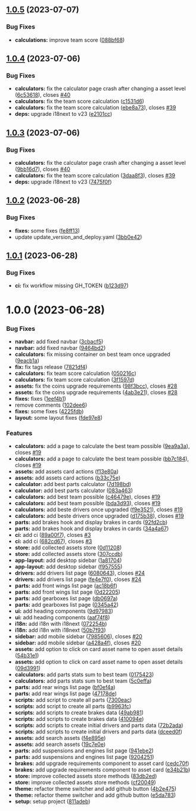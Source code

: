 ## [1.0.5](https://github.com/ruiaraujo012/fx-clash-stats-web/compare/v1.0.4...v1.0.5) (2023-07-07)


### Bug Fixes

* **calculations:** improve team score ([088bf68](https://github.com/ruiaraujo012/fx-clash-stats-web/commit/088bf68c67bd0cddd92df1b895a12aab923265e2))

## [1.0.4](https://github.com/ruiaraujo012/fx-clash-stats-web/compare/v1.0.3...v1.0.4) (2023-07-06)


### Bug Fixes

* **calculators:** fix the calculator page crash after changing a asset level ([6c53618](https://github.com/ruiaraujo012/fx-clash-stats-web/commit/6c53618379b5c203a090b328a2e936d279399248)), closes [#40](https://github.com/ruiaraujo012/fx-clash-stats-web/issues/40)
* **calculators:** fix the team score calculation ([c1531d6](https://github.com/ruiaraujo012/fx-clash-stats-web/commit/c1531d63bc0e5b482f6f5f62ee7bba39a693847a))
* **calculators:** fix the team score calculation ([ebe8a73](https://github.com/ruiaraujo012/fx-clash-stats-web/commit/ebe8a7386a5ec65a7dc0b83d65c3ff40958c7b61)), closes [#39](https://github.com/ruiaraujo012/fx-clash-stats-web/issues/39)
* **deps:** upgrade i18next to v23 ([e2101cc](https://github.com/ruiaraujo012/fx-clash-stats-web/commit/e2101ccf0ccde202360e090c6f06b4c72bcc1037))

## [1.0.3](https://github.com/ruiaraujo012/fx-clash-stats-web/compare/v1.0.2...v1.0.3) (2023-07-06)

### Bug Fixes

- **calculators:** fix the calculator page crash after changing a asset level ([9bb16d7](https://github.com/ruiaraujo012/fx-clash-stats-web/commit/9bb16d7be9c974a3b0edf6b869006a602168fb89)), closes [#40](https://github.com/ruiaraujo012/fx-clash-stats-web/issues/40)
- **calculators:** fix the team score calculation ([3daa8f3](https://github.com/ruiaraujo012/fx-clash-stats-web/commit/3daa8f33044f2dda6284c636219fbb0bca7b0da2)), closes [#39](https://github.com/ruiaraujo012/fx-clash-stats-web/issues/39)
- **deps:** upgrade i18next to v23 ([7475f0f](https://github.com/ruiaraujo012/fx-clash-stats-web/commit/7475f0f6aad7381640ff5dc0a03bc811890d50d6))

## [1.0.2](https://github.com/ruiaraujo012/fx-clash-stats-web/compare/v1.0.1...v1.0.2) (2023-06-28)

### Bug Fixes

- **fixes:** some fixes ([fe8ff13](https://github.com/ruiaraujo012/fx-clash-stats-web/commit/fe8ff13934d9bc5feddbf9e9c0da7a78995d73fc))
- update update_version_and_deploy.yaml ([3bb0e42](https://github.com/ruiaraujo012/fx-clash-stats-web/commit/3bb0e424770b775af0af8d11364e96ca5713dce4))

## [1.0.1](https://github.com/ruiaraujo012/fx-clash-stats-web/compare/v1.0.0...v1.0.1) (2023-06-28)

### Bug Fixes

- **ci:** fix workflow missing GH_TOKEN ([b123d97](https://github.com/ruiaraujo012/fx-clash-stats-web/commit/b123d9792852ddae43ed7c125c6f33e1e08d8f82))

# 1.0.0 (2023-06-28)

### Bug Fixes

- **navbar:** add fixed navbar ([3cbacf5](https://github.com/ruiaraujo012/fx-clash-stats-web/commit/3cbacf5eb9560254abf049476ba4de0740f1045a))
- **navbar:** add fixed navbar ([9464bd2](https://github.com/ruiaraujo012/fx-clash-stats-web/commit/9464bd206e94ecdf6e5eecd746e48e4111b501a4))
- **calculators:** fix missing container on best team once upgraded ([9eacb1a](https://github.com/ruiaraujo012/fx-clash-stats-web/commit/9eacb1ae07118baefdf97dcc9fbbf0361a7ca3ea))
- **fix:** fix tags release ([7821df4](https://github.com/ruiaraujo012/fx-clash-stats-web/commit/7821df461b897d3377ede11e59c9080076760a29))
- **calculators:** fix team score calculation ([050216c](https://github.com/ruiaraujo012/fx-clash-stats-web/commit/050216c443b4aa97d51bd40667a44c58acc39f00))
- **calculators:** fix team score calculation ([3f1597d](https://github.com/ruiaraujo012/fx-clash-stats-web/commit/3f1597d9ad5d286174290d389825175b97098e55))
- **assets:** fix the coins upgrade requirements ([98f3bcc](https://github.com/ruiaraujo012/fx-clash-stats-web/commit/98f3bcc32987b256f1fd16f9d9c787120db6ad5b)), closes [#28](https://github.com/ruiaraujo012/fx-clash-stats-web/issues/28)
- **assets:** fix the coins upgrade requirements ([4ab3e21](https://github.com/ruiaraujo012/fx-clash-stats-web/commit/4ab3e21c79d3365e508e2dfe3b64bdfad3b9619e)), closes [#28](https://github.com/ruiaraujo012/fx-clash-stats-web/issues/28)
- **fixes:** fixes ([1eef4b1](https://github.com/ruiaraujo012/fx-clash-stats-web/commit/1eef4b19ca54672154c37b15cb7850cf98fa1ee2))
- remove comments ([102dee6](https://github.com/ruiaraujo012/fx-clash-stats-web/commit/102dee61e9999254f7b89e10d6c4433a4ed9fd54))
- **fixes:** some fixes ([4225fdb](https://github.com/ruiaraujo012/fx-clash-stats-web/commit/4225fdb66158969f8f49b64681dd71995ae3990a))
- **layout:** some layout fixes ([fde97e8](https://github.com/ruiaraujo012/fx-clash-stats-web/commit/fde97e8007bc5266ff814a0a7577cbbefd7553d8))

### Features

- **calculators:** add a page to calculate the best team possible ([9ea9a3a](https://github.com/ruiaraujo012/fx-clash-stats-web/commit/9ea9a3a146948077306b10ac18cab5be2d5982e7)), closes [#19](https://github.com/ruiaraujo012/fx-clash-stats-web/issues/19)
- **calculators:** add a page to calculate the best team possible ([bb7c184](https://github.com/ruiaraujo012/fx-clash-stats-web/commit/bb7c1846800b9fd5c79f07fd250da9120208d064)), closes [#19](https://github.com/ruiaraujo012/fx-clash-stats-web/issues/19)
- **assets:** add assets card actions ([f13e80a](https://github.com/ruiaraujo012/fx-clash-stats-web/commit/f13e80a0c444ee8bba599195a48b5397f755c34d))
- **assets:** add assets card actions ([b33c75e](https://github.com/ruiaraujo012/fx-clash-stats-web/commit/b33c75ee221c6cf9946b515e17cdf729ccf56af8))
- **calculator:** add best parts calculator ([7d198bd](https://github.com/ruiaraujo012/fx-clash-stats-web/commit/7d198bd9cd1f502fd34f22c27c8225eb6f065307))
- **calculator:** add best parts calculator ([083a463](https://github.com/ruiaraujo012/fx-clash-stats-web/commit/083a4632c6a48a7908471a952790244f5855eea5))
- **calculators:** add best team possible ([c46479e](https://github.com/ruiaraujo012/fx-clash-stats-web/commit/c46479e77e6a58e7ab4224391c026bf1556ae09e)), closes [#19](https://github.com/ruiaraujo012/fx-clash-stats-web/issues/19)
- **calculators:** add best team possible ([bda3d93](https://github.com/ruiaraujo012/fx-clash-stats-web/commit/bda3d938b7bb76332e8991aa25bfd7e84e9bca79)), closes [#19](https://github.com/ruiaraujo012/fx-clash-stats-web/issues/19)
- **calculators:** add beste drivers once upgraded ([f9e3521](https://github.com/ruiaraujo012/fx-clash-stats-web/commit/f9e3521ea494703b1665f86dafef004e91b18d3d)), closes [#19](https://github.com/ruiaraujo012/fx-clash-stats-web/issues/19)
- **calculators:** add beste drivers once upgraded ([d175b38](https://github.com/ruiaraujo012/fx-clash-stats-web/commit/d175b3884a53bb6dfc2b35d06c64eab9596c7201)), closes [#19](https://github.com/ruiaraujo012/fx-clash-stats-web/issues/19)
- **parts:** add brakes hook and display brakes in cards ([92fd2cb](https://github.com/ruiaraujo012/fx-clash-stats-web/commit/92fd2cb186a02525868b87934fc9f3ecff48242e))
- **parts:** add brakes hook and display brakes in cards ([34a4a67](https://github.com/ruiaraujo012/fx-clash-stats-web/commit/34a4a67eca7df551e4860d61473996060fdba967))
- **ci:** add ci ([89a00f7](https://github.com/ruiaraujo012/fx-clash-stats-web/commit/89a00f762d6ec80e5973322f17b5a21a5a566052)), closes [#3](https://github.com/ruiaraujo012/fx-clash-stats-web/issues/3)
- **ci:** add ci ([682cd67](https://github.com/ruiaraujo012/fx-clash-stats-web/commit/682cd67ec395346f2a702b10b7c26200dc5d1000)), closes [#3](https://github.com/ruiaraujo012/fx-clash-stats-web/issues/3)
- **store:** add collected assets store ([0d11208](https://github.com/ruiaraujo012/fx-clash-stats-web/commit/0d112083149153100a1d4ca5254870cd286cb7e5))
- **store:** add collected assets store ([307ccdb](https://github.com/ruiaraujo012/fx-clash-stats-web/commit/307ccdbdcf662104b7492f09c74a85c0c6781050))
- **app-layout:** add desktop sidebar ([1a81704](https://github.com/ruiaraujo012/fx-clash-stats-web/commit/1a81704488c486d66638743609334773b1d64aa9))
- **app-layout:** add desktop sidebar ([f957555](https://github.com/ruiaraujo012/fx-clash-stats-web/commit/f957555c8fd11f8984a7f9f17eea6487be5ad6b4))
- **drivers:** add drivers list page ([6080643](https://github.com/ruiaraujo012/fx-clash-stats-web/commit/60806431d6207b7ae89594766609316d7d43f976)), closes [#24](https://github.com/ruiaraujo012/fx-clash-stats-web/issues/24)
- **drivers:** add drivers list page ([fe4e7f0](https://github.com/ruiaraujo012/fx-clash-stats-web/commit/fe4e7f0fa0f09bd980da2c7a9da8573a82665c40)), closes [#24](https://github.com/ruiaraujo012/fx-clash-stats-web/issues/24)
- **parts:** add front wings list page ([ac18b6f](https://github.com/ruiaraujo012/fx-clash-stats-web/commit/ac18b6f9df227978df90ee77c4a1ba962afccbfe))
- **parts:** add front wings list page ([0d22205](https://github.com/ruiaraujo012/fx-clash-stats-web/commit/0d2220527dfb216355ff6484fbd46900252d111a))
- **parts:** add gearboxes list page ([db0697a](https://github.com/ruiaraujo012/fx-clash-stats-web/commit/db0697a248b3097fc58567bed371682de2043694))
- **parts:** add gearboxes list page ([0345a42](https://github.com/ruiaraujo012/fx-clash-stats-web/commit/0345a4206e917b2d598beee0662be5f5e540c0a2))
- **ui:** add heading components ([9d97983](https://github.com/ruiaraujo012/fx-clash-stats-web/commit/9d9798358a69f074679645008373eddd67c5a066))
- **ui:** add heading components ([aaf74f8](https://github.com/ruiaraujo012/fx-clash-stats-web/commit/aaf74f8010e03cbbad58a79a3e4a9e656529648b))
- **i18n:** add i18n with i18next ([072254b](https://github.com/ruiaraujo012/fx-clash-stats-web/commit/072254b70f8f068821a5fb7b3cb2dafbae4fba61))
- **i18n:** add i18n with i18next ([50b7f93](https://github.com/ruiaraujo012/fx-clash-stats-web/commit/50b7f9394c09cb0f09accaf26dbc5460eea78b13))
- **sidebar:** add mobile sidebar ([7985606](https://github.com/ruiaraujo012/fx-clash-stats-web/commit/798560676117fc17cd253e9316f04f1bd5e8ddc8)), closes [#20](https://github.com/ruiaraujo012/fx-clash-stats-web/issues/20)
- **sidebar:** add mobile sidebar ([a428a4f](https://github.com/ruiaraujo012/fx-clash-stats-web/commit/a428a4f62b6a90f0f4588b3a243c7d5331211969)), closes [#20](https://github.com/ruiaraujo012/fx-clash-stats-web/issues/20)
- **assets:** add option to click on card asset name to open asset details ([54b31e1](https://github.com/ruiaraujo012/fx-clash-stats-web/commit/54b31e1b55bfadb97af2fe2b320c752ab45a5cfe))
- **assets:** add option to click on card asset name to open asset details ([09d3991](https://github.com/ruiaraujo012/fx-clash-stats-web/commit/09d3991d45fbd4a7a555c593046c958259bd3248))
- **calculators:** add parts stats sum to best team ([0175423](https://github.com/ruiaraujo012/fx-clash-stats-web/commit/017542395b21ac7399da1ac4246986281c63b8ef))
- **calculators:** add parts stats sum to best team ([5c0effa](https://github.com/ruiaraujo012/fx-clash-stats-web/commit/5c0effabba8b5da9dcb5f8ce45e68c3724f954ff))
- **parts:** add rear wings list page ([bf0ef4a](https://github.com/ruiaraujo012/fx-clash-stats-web/commit/bf0ef4a0134e36993ca16081f4e47cd0e69ef615))
- **parts:** add rear wings list page ([47178de](https://github.com/ruiaraujo012/fx-clash-stats-web/commit/47178ded9c26e94d231c113f2cecd93f96a40772))
- **scripts:** add script to create all parts ([7300eac](https://github.com/ruiaraujo012/fx-clash-stats-web/commit/7300eacd4bd2c1840b1001b60598cc3ca98771a0))
- **scripts:** add script to create all parts ([b9963fc](https://github.com/ruiaraujo012/fx-clash-stats-web/commit/b9963fc2396e60d871994b2414b57a0f3228b8fd))
- **scripts:** add scripts to create brakes data ([49ab981](https://github.com/ruiaraujo012/fx-clash-stats-web/commit/49ab981531364b348e9d6e243cb266711534a71d))
- **scripts:** add scripts to create brakes data ([410094e](https://github.com/ruiaraujo012/fx-clash-stats-web/commit/410094e40887ca489c3add8cc4ce948b1b908fde))
- **scripts:** add scripts to create initial drivers and parts data ([72b2ada](https://github.com/ruiaraujo012/fx-clash-stats-web/commit/72b2adac0ef00377b7dd51e7f308b60eea75d49c))
- **scripts:** add scripts to create initial drivers and parts data ([dceed0f](https://github.com/ruiaraujo012/fx-clash-stats-web/commit/dceed0f8b90fdcb30bfef040709eea08e25f36d9))
- **assets:** add search assets ([f4e895e](https://github.com/ruiaraujo012/fx-clash-stats-web/commit/f4e895e134fb7450703b3993857288b4bf0424d5))
- **assets:** add search assets ([19c7e0e](https://github.com/ruiaraujo012/fx-clash-stats-web/commit/19c7e0ef450f7408766d433948164dd5837ff6fa))
- **parts:** add suspensions and engines list page ([941ebe2](https://github.com/ruiaraujo012/fx-clash-stats-web/commit/941ebe281fd971f3597b83f0b8893fe0ef90e6d8))
- **parts:** add suspensions and engines list page ([9204251](https://github.com/ruiaraujo012/fx-clash-stats-web/commit/9204251a811004864d8583df1c41edfdf429a32d))
- **brakes:** add upgrade requirements component to asset card ([cedc70f](https://github.com/ruiaraujo012/fx-clash-stats-web/commit/cedc70fbef76801db534baaa5eada833f7706ebd))
- **brakes:** add upgrade requirements component to asset card ([e34b21b](https://github.com/ruiaraujo012/fx-clash-stats-web/commit/e34b21b8552c80e8c0e35be00eb828353cdd7625))
- **store:** improve collected assets store methods ([83db2ed](https://github.com/ruiaraujo012/fx-clash-stats-web/commit/83db2eddd908811e9b60c7595721989a91d46450))
- **store:** improve collected assets store methods ([cf20049](https://github.com/ruiaraujo012/fx-clash-stats-web/commit/cf200491c7ea0a2b1a407ea5cabacb7dcbbeac63))
- **theme:** refactor theme switcher and add github button ([4b2e475](https://github.com/ruiaraujo012/fx-clash-stats-web/commit/4b2e475a0073e72ec0c04122da0099cfe43eb5f7))
- **theme:** refactor theme switcher and add github button ([e5da783](https://github.com/ruiaraujo012/fx-clash-stats-web/commit/e5da7831c67eb5964046177b1dfdc0d4a36fc4e5))
- **setup:** setup project ([811adeb](https://github.com/ruiaraujo012/fx-clash-stats-web/commit/811adeb2385b830c429172ea9415da703519f9ac))
